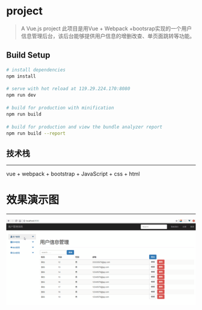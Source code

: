 # project

> A Vue.js project
> 此项目是用Vue + Webpack +bootsrap实现的一个用户信息管理后台，该后台能够提供用户信息的增删改查、单页面跳转等功能。

## Build Setup

``` bash
# install dependencies
npm install

# serve with hot reload at 119.29.224.170:8080
npm run dev

# build for production with minification
npm run build

# build for production and view the bundle analyzer report
npm run build --report
```

## 技术栈
***
vue + webpack + bootstrap + JavaScript + css + html

# 效果演示图
***
 ![demo](https://github.com/NekoZhong/customer/blob/master/cunstom.gif)
